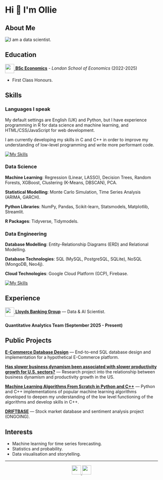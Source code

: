 # Hi 👋 I'm Ollie

## About Me

<picture>
  <source media="(prefers-color-scheme: dark)" srcset="https://readme-typing-svg.herokuapp.com?font=Fira+Code&pause=1000&color=FFFFFF&width=435&lines=I+am+a+data+scientist.">
  <source media="(prefers-color-scheme: light)" srcset="https://readme-typing-svg.herokuapp.com?font=Fira+Code&pause=1000&color=000000&width=435&lines=I+am+a+data+scientist.">
  <img alt="I am a data scientist." src="https://readme-typing-svg.herokuapp.com?font=Fira+Code&pause=1000&color=000000&width=435&lines=I+am+a+data+scientist.">
</picture>

## Education

[<img src='https://upload.wikimedia.org/wikipedia/commons/5/51/LSE_Logo.svg' width=30 align="center"> **BSc Economics**](https://www.lse.ac.uk/study-at-lse/undergraduate/bsc-economics)  - _London School of Economics_ (2022-2025)

- First Class Honours.

## Skills

### Languages I speak

My default settings are English (UK) and Python, but I have experience programming in R for data science and machine learning, and HTML/CSS/JavaScript for web development.

I am currently developing my skills in C and C++ in order to improve my understanding of low-level programming and write more performant code.

[![My Skills](https://skillicons.dev/icons?i=py,c,cpp,r,html,css,js)](https://skillicons.dev)

### Data Science

**Machine Learning**: Regression (Linear, LASSO), Decision Trees, Random Forests, XGBoost, Clustering (K-Means, DBSCAN), PCA.

**Statistical Modelling**: Monte Carlo Simulation, Time Series Analysis (ARIMA, GARCH).

**Python Libraries**: NumPy, Pandas, Scikit-learn, Statsmodels, Matplotlib, Streamlit.

**R Packages**: Tidyverse, Tidymodels.

### Data Engineering

**Database Modelling**: Entity-Relationship Diagrams (ERD) and Relational Modelling.

**Database Technologies**: SQL (MySQL, PostgreSQL, SQLite), NoSQL (MongoDB, Neo4j).

**Cloud Technologies**: Google Cloud Platform (GCP), Firebase.

[![My Skills](https://skillicons.dev/icons?i=mongodb,postgres,mysql,gcp,firebase)](https://skillicons.dev)

## Experience

[<img src='https://upload.wikimedia.org/wikipedia/en/e/eb/Lloyds_Bank_logo_2024.svg' width=30 align="center"> **Lloyds Banking Group**](https://www.lloydsbankinggroup.com/) — Data & AI Scientist.

#### Quantitative Analytics Team (September 2025 - Present)

## Public Projects

[**E-Commerce Database Design**](https://github.com/ollie-gregory/E-Commerce_Database) — End-to-end SQL database design and implementation for a hypothetical E-Commerce platform.

[**Has slower business dynamism been associated with slower productivity growth for U.S. sectors?**](https://github.com/ollie-gregory/dynamism_and_productivity_growth) — Research project into the relationship between business dynamism and productivity growth in the US.

[**Machine Learning Algorithms From Scratch in Python and C++**](https://github.com/ollie-gregory/decision_tree_from_scratch) — Python and C++ implementations of popular machine learning algorithms developed to deepen my understanding of the low level functioning of the algorithms and develop skills in C++.

[**DRIFTBASE**](https://github.com/ollie-gregory/DRIFTBASE) — Stock market database and sentiment analysis project (ONGOING).

## Interests

- Machine learning for time series forecasting.
- Statistics and probability.
- Data visualisation and storytelling.

---
<p align="center">
    <a href="https://www.linkedin.com/in/oliver-gregory-198028252">
        <img width=30 src="https://skillicons.dev/icons?i=linkedin"/>
    </a>
    <a href="https://github.com/ollie-gregory">
        <img width=30 src="https://skillicons.dev/icons?i=github"/>
    </a>
</p>

